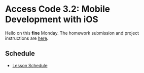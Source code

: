 # Access Code 3.2: Mobile Development with iOS

Hello on this **fine** Monday. The homework submission and project instructions are [here](2_2_battleship_1/).

## Schedule

- [Lesson Schedule](/schedule.md)
